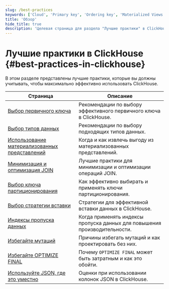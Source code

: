 ```yaml
---
slug: /best-practices
keywords: ['Cloud', 'Primary key', 'Ordering key', 'Materialized Views', 'Best Practices', 'Bulk Inserts', 'Asynchronous Inserts', 'Avoid Mutations', 'Avoid Nullable Columns', 'Avoid Optimize Final', 'Partitioning Key']
title: 'Обзор'
hide_title: true
description: 'Целевая страница для раздела "Лучшие практики" в ClickHouse'
---
```



# Лучшие практики в ClickHouse {#best-practices-in-clickhouse}

В этом разделе представлены лучшие практики, которые вы должны учитывать, чтобы максимально эффективно использовать ClickHouse.

| Страница                                                               | Описание                                                                  |
|-----------------------------------------------------------------------|---------------------------------------------------------------------------|
| [Выбор первичного ключа](/best-practices/choosing-a-primary-key)     | Рекомендации по выбору эффективного первичного ключа в ClickHouse.        |
| [Выбор типов данных](/best-practices/select-data-types)               | Рекомендации по выбору подходящих типов данных.                           |
| [Использование материализованных представлений](/best-practices/use-materialized-views) | Когда и как извлечь выгоду из материализованных представлений.           |
| [Минимизация и оптимизация JOIN](/best-practices/minimize-optimize-joins) | Лучшие практики для минимизации и оптимизации операций JOIN.             |
| [Выбор ключа партиционирования](/best-practices/choosing-a-partitioning-key) | Как эффективно выбирать и применять ключи партиционирования.        |
| [Выбор стратегии вставки](/best-practices/selecting-an-insert-strategy) | Стратегии для эффективной вставки данных в ClickHouse.                   |
| [Индексы пропуска данных](/best-practices/use-data-skipping-indices-where-appropriate) | Когда применять индексы пропуска данных для повышения производительности. |
| [Избегайте мутаций](/best-practices/avoid-mutations)                 | Причины избегать мутаций и как проектировать без них.                    |
| [Избегайте OPTIMIZE FINAL](/best-practices/avoid-optimize-final)     | Почему `OPTIMIZE FINAL` может быть затратным и как это обойти.           |
| [Используйте JSON, где это уместно](/best-practices/use-json-where-appropriate) | Оценки при использовании колонок JSON в ClickHouse.                     |
